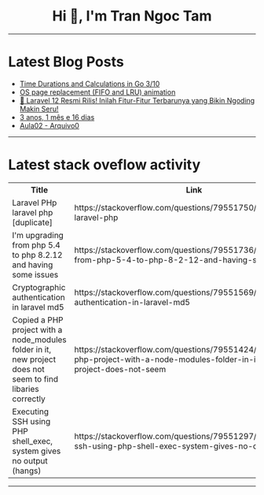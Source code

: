 <h1 align="center">Hi 👋, I'm Tran Ngoc Tam</h1>

---

# Latest Blog Posts 
<!-- BLOG-POST-LIST:START -->
- [Time Durations and Calculations in Go 3/10](https://dev.to/rezmoss/time-durations-and-calculations-in-go-310-maf)
- [OS page replacement &lpar;FIFO and LRU&rpar; animation](https://dev.to/yintokey/os-page-replacement-fifo-and-lru-animation-1i55)
- [🚀 Laravel 12 Resmi Rilis! Inilah Fitur-Fitur Terbarunya yang Bikin Ngoding Makin Seru!](https://dev.to/kompak_akademi/series-belajar-laravel-12-fitur-terbaru-yang-bikin-ngoding-makin-seru--4b99)
- [3 anos, 1 mês e 16 dias](https://dev.to/wivsonmachado/3-anos-1-mes-e-16-dias-540i)
- [Aula02 - Arquivo0](https://dev.to/websonms/aula02-arquivo0-5982)
<!-- BLOG-POST-LIST:END -->

---

# Latest stack oveflow activity
<table>
  <tr><th>Title</th><th>Link</th></tr>
  <!-- STACKOVERFLOW:START --><tr><td>Laravel PHp laravel php [duplicate]</td><td>https://stackoverflow.com/questions/79551750/laravel-php-laravel-php</td></tr><tr><td>I&#39;m upgrading from php 5.4 to php 8.2.12 and having some issues</td><td>https://stackoverflow.com/questions/79551736/im-upgrading-from-php-5-4-to-php-8-2-12-and-having-some-issues</td></tr><tr><td>Cryptographic authentication in laravel md5</td><td>https://stackoverflow.com/questions/79551569/cryptographic-authentication-in-laravel-md5</td></tr><tr><td>Copied a PHP project with a node_modules folder in it, new project does not seem to find libaries correctly</td><td>https://stackoverflow.com/questions/79551424/copied-a-php-project-with-a-node-modules-folder-in-it-new-project-does-not-seem</td></tr><tr><td>Executing SSH using PHP shell_exec, system gives no output &lpar;hangs&rpar;</td><td>https://stackoverflow.com/questions/79551297/executing-ssh-using-php-shell-exec-system-gives-no-output-hangs</td></tr><!-- STACKOVERFLOW:END -->
</table>

---


